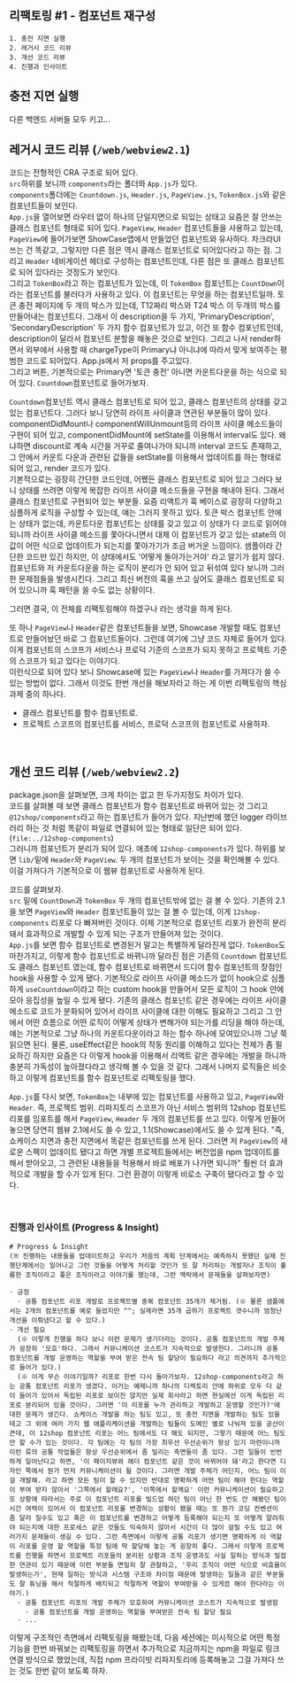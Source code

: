 ## 리팩토링 #1 - 컴포넌트 재구성

```
1. 충전 지면 실행
2. 레거시 코드 리뷰
3. 개선 코드 리뷰
4. 진행과 인사이트
```

## 충전 지면 실행

다른 백엔드 서버들 모두 키고...
<br />

## 레거시 코드 리뷰 (`/web/webview2.1`)

코드는 전형적인 CRA 구조로 되어 있다.<br />
`src`하위를 보니까 `components`라는 폴더와 `App.js`가 있다.<br />
`components`폴더에는 `Countdown.js`, `Header.js`, `PageView.js`, `TokenBox.js`와 같은 컴포넌트들이 보인다.<br />
`App.js`을 열어보면 라우터 없이 하나의 단일지면으로 되있는 상태고 요즘은 잘 안쓰는 클래스 컴포넌트 형태로 되어 있다. `PageView`, `Header` 컴포넌트들을 사용하고 있는데, `PageView`에 들어가보면 ShowCase앱에서 만들었던 컴포넌트와 유사하다. 차크라UI 쓰는 건 똑같고, 그렇지만 다른 점은 역시 클래스 컴포넌트로 되어있다라고 하는 점. 그리고 `Header` 네비게이션 헤더로 구성하는 컴포넌트인데, 다른 점은 또 클래스 컴포넌트로 되어 있다라는 것정도가 보인다.<br />
그리고 `TokenBox`라고 하는 컴포넌트가 있는데, 이 `TokenBox` 컴포넌트는 `CountDown`이라는 컴포넌트를 불러다가 사용하고 있다. 이 컴포넌트는 무엇을 하는 컴포넌트일까. 토큰 충전 페이지에 두 개의 박스가 있는데, T12짜리 박스와 T24 박스 이 두개의 박스를 만들어내는 컴포넌트다. 그래서 이 description을 두 가지, 'PrimaryDescription', 'SecondaryDescription' 두 가지 함수 컴포넌트가 있고, 이건 또 함수 컴포넌트인데, description이 달라서 컴포넌트 분할을 해놓은 것으로 보인다. 그리고 나서 render하면서 외부에서 사용할 때 chargeType이 Primary냐 아니냐에 따라서 맞게 보여주는 평범한 코드로 되어있다. App.js에서 저 props를 주고있다.<br />
그리고 버튼, 기본적으로는 Primary면 '토큰 충전' 아니면 카운트다운을 하는 식으로 되어 있다. `Countdown`컴포넌트로 들어가보자.<br />

`Countdown`컴포넌트 역시 클래스 컴포넌트로 되어 있고, 클래스 컴포넌트의 상태를 갖고 있는 컴포넌트다. 그러다 보니 당연히 라이프 사이클과 연관된 부분들이 많이 있다. componentDidMount나 componentWillUnmount등의 라이프 사이클 메소드들이 구현이 되어 있고, componentDidMount에 setState를 이용해서 interval도 있다. 왜냐하면 discount로 계속 시간을 거꾸로 줄여나가야 되니까 interval 코드도 존재하고, 그 안에서 카운트 다운과 관련된 값들을 setState를 이용해서 업데이트를 하는 형태로 되어 있고, render 코드가 있다.<br />
기본적으로는 굉장히 간단한 코드인데, 어쨌든 클래스 컴포넌트로 되어 있고 그러다 보니 상태를 쓰려면 이렇게 복잡한 라이프 사이클 메소드들을 구현을 해내야 된다. 그래서 클래스 컴포넌트로 구현되어 있는 부분들. 요즘 리액트가 훅 베이스로 굉장히 다양하고 심플하게 로직을 구성할 수 있는데, 얘는 그러지 못하고 있다. 토큰 박스 컴포넌트 안에는 상태가 없는데, 카운트다운 컴포넌트는 상태를 갖고 있고 이 상태가 다 코드로 읽어야 되니까 라이프 사이클 메소드를 쫓아다니면서 대체 이 컴포넌트가 갖고 있는 state의 이 값이 어떤 식으로 업데이트가 되는지를 쫓아가기가 조금 버거운 느낌이다. 샘플이라 간단한 코드만 있긴 하지만, 이 상태에서도 '어떻게 돌아가는거야' 라고 알기가 쉽지 않다. 컴포넌트와 저 카운트다운을 하는 로직이 분리가 안 되어 있고 뒤섞여 있다 보니까 그러한 문제점들을 발생시킨다. 그리고 최신 버전의 훅을 쓰고 싶어도 클래스 컴포넌트로 되어 있으니까 훅 패턴을 쓸 수도 없는 상황이다.<br />

그러면 결국, 이 전체를 리팩토링해야 하겠구나 라는 생각을 하게 된다.<br />

또 하나 `PageView`나 `Header`같은 컴포넌트들을 보면, Showcase 개발할 때도 컴포넌트로 만들어놨던 바로 그 컴포넌트들이다. 그런데 여기에 그냥 코드 자체로 들어가 있다. 이게 컴포넌트의 스코프가 서비스나 프로덕 기준의 스코프가 되지 못하고 프로젝트 기준의 스코프가 되고 있다는 이야기다.<br />
이런식으로 되어 있다 보니 Showcase에 있는 `PageView`나 `Header`를 가져다가 쓸 수 있는 방법이 없다. 그래서 이것도 한번 개선을 해보자라고 하는 게 이번 리팩토링의 핵심 과제 중의 하나다.

- 클래스 컴포넌트를 함수 컴포넌트로.
- 프로젝트 스코프의 컴포넌트를 서비스, 프로덕 스코프의 컴포넌트로 사용하자.

<br />

## 개선 코드 리뷰 (`/web/webview2.2`)

package.json을 살펴보면, 크게 차이는 없고 한 두가지정도 차이가 있다.<br />
코드를 살펴볼 때 보면 클래스 컴포넌트가 함수 컴포넌트로 바뀌어 있는 것 그리고 `@12shop/components`라고 하는 컴포넌트가 들어가 있다. 지난번에 했던 logger 라이브러리 하는 것 처럼 똑같이 파일로 연결되어 있는 형태로 일단은 되어 있다.(`file:../12shop-components`)<br />
그러니까 컴포넌트가 분리가 되어 있다. 애초에 `12shop-components`가 있다. 하위를 보면 `lib/`밑에 `Header`와 `PageView`. 두 개의 컴포넌트가 보이는 것을 확인해볼 수 있다. 이걸 가져다가 기본적으로 이 웹뷰 컴포넌트로 사용하게 된다.<br />

코드를 살펴보자.<br />
`src` 밑에 `CountDown`과 `TokenBox` 두 개의 컴포넌트밖에 없는 걸 볼 수 있다. 기존의 2.1을 보면 `PageView`와 `Header` 컴포넌트들이 있는 걸 볼 수 있는데, 이게 `12shop-components` 리포로 다 빠져버린 것이다. 이제 기본적으로 컴포넌트 리포가 완전히 분리돼서 효과적으로 개발할 수 있게 되는 구조가 만들어져 있는 것이다.<br />
`App.js`를 보면 함수 컴포넌트로 변경된거 말고는 특별하게 달라진게 없다. `TokenBox`도 마찬가지고, 이렇게 함수 컴포넌트로 바뀌니까 달라진 점은 기존의 `Countdown` 컴포넌트도 클래스 컴포넌트 였는데, 함수 컴포넌트로 바뀌면서 드디어 함수 컴포넌트의 장점인 hook을 사용할 수 있게 됐다. 기본적으로 라이프 사이클 메소드가 없이 hook으로 심플하게 `useCountdown`이라고 하는 custom hook을 만들어서 모든 로직이 그 hook 안에 모아 응집성을 높일 수 있게 됐다. 기존의 클래스 컴포넌트 같은 경우에는 라이프 사이클 메소드로 코드가 분화되어 있어서 라이프 사이클에 대한 이해도 필요하고 그리고 그 안에서 어떤 흐름으로 어떤 로직이 어떻게 상태가 변해가야 되는가를 리딩을 해야 하는데, 얘는 기본적으로 그냥 하나의 카운트다운이라고 하는 함수 하나에 모여있으니까 그냥 쭉 읽으면 된다. 물론, useEffect같은 hook의 작동 원리를 이해하고 있다는 전제가 좀 필요하긴 하지만 요즘은 다 이렇게 hook을 이용해서 리액트 같은 경우에는 개발을 하니까 충분히 가독성이 높아졌다라고 생각해 볼 수 있을 것 같다. 그래서 나머지 로직들은 비슷하고 이렇게 컴포넌트를 함수 컴포넌트로 리팩토링을 했다.<br />

`App.js`를 다시 보면, `TokenBox`는 내부에 있는 컴포넌트를 사용하고 있고, `PageView`와 `Header`. 즉, 프로젝트 범위. 리파지토리 스코프가 아닌 서비스 범위의 12shop 컴포넌트 리포를 임포트를 해서 `PageView`, `Header` 두 개의 컴포넌트를 쓰고 있다. 이렇게 만들어 놓으면 당연히 웹뷰 2.1에서도 쓸 수 있고, 1.1(Showcase)에서도 쓸 수 있게 된다. "즉, 쇼케이스 지면과 충전 지면에서 똑같은 컴포넌트를 쓰게 된다. 그러면 저 `PageView`의 새로운 스펙이 업데이트 됐다고 하면 개별 프로젝트들에서는 버전업을 npm 업데이트를 해서 받아오고, 그 관련된 내용들을 적용해서 바로 배포가 나가면 되니까" 훨씬 더 효과적으로 개발을 할 수가 있게 된다. 그런 환경이 이렇게 비로소 구축이 됐다라고 할 수 있다.

<br />

### 진행과 인사이트 (Progress & Insight)

```
# Progress & Insight
(※ 진행하는 내용들을 업데이트하고 우리가 처음의 계획 단계에서는 예측하지 못했던 실제 진행단계에서는 일어나고 그런 것들을 어떻게 처리할 것인가 또 잘 처리하는 개발자나 조직이 훌륭한 조직이라고 좋은 조직이라고 이야기를 했는데, 그런 맥락에서 문제들을 살펴보자면)

· 긍정
  · 공통 컴포넌트 리포 개발로 프로젝트별 중복 컴포넌트 35개가 제거됨. (※ 물론 샘플에서는 2개의 컴포넌트를 예로 들었지만 ^^; 실제라면 35개 곱하기 프로젝트 갯수니까 엄청난 개선을 이뤄냈다고 할 수 있다.)
· 개선 필요
  (※ 이렇게 진행을 하다 보니 이런 문제가 생기더라는 것이다. 공통 컴포넌트의 개발 주체가 굉장히 '모호'하다. 그래서 커뮤니케이션 코스트가 지속적으로 발생한다. 그러니까 공통 컴포넌트를 개발 운영하는 역할을 부여 받은 전속 팀 할당이 필요하다 라고 의견까지 추가적으로 들어가 있다.)
  (※ 이게 무슨 이야기일까? 리포로 한번 다시 돌아가보자. 12shop-components라고 하는 공통 컴포넌트 리포가 생겼다. 이거는 예제니까 하나의 디렉토리 안에 하위로 모두 다 같이 들어가 있어서 독립된 리포로 보이진 않지만 실제 회사라고 하면 현실에선 이게 독립된 리포로 분리되어 있을 것이다. 그러면 '이 리포를 누가 관리하고 개발하고 운영할 것인가?'에 대한 문제가 생긴다. 쇼케이스 개발을 하는 팀도 있고, 또 충전 지면을 개발하는 팀도 있을 테고 그 외에 여러 가지 웹 애플리케이션을 개발하는 팀들이 도메인 별로 나눠져 있을 공산이 큰데, 이 12shop 컴포넌트 리포는 어느 팀에서도 다 해도 되지만, 그렇기 때문에 어느 팀도 안 할 수가 있는 것이다. 각 팀에는 각 팀의 가장 최우선 우선순위가 항상 있기 마련이니까 이런 류의 공통 작업들은 항상 우선순위에서 좀 밀리는 측면들이 좀 있다. 그런 일들이 빈번하게 일어난다고 하면, '이 페이지뷰와 헤더 컴포넌트 같은 것이 바뀌어야 돼'라고 한다면 디자인 쪽에서 뭔가 먼저 커뮤니케이션이 될 것이다. 그러면 개발 주체가 어딘지, 어느 팀이 이걸 개발해. 라고 하면 모든 팀이 할 수 있지만 반대로 명확하게 어떤 팀이 해야 한다는 역할이 부여 받지 않아서 '그쪽에서 할래요?', '이쪽에서 할께요' 이런 커뮤니케이션이 필요하고 또 상황에 따라서는 주로 이 컴포넌트 리포를 빌드업 하던 팀이 아닌 한 번도 안 해봤던 팀이 시간 여력이 있어서 이 컴포넌트 리포를 변경하는 상황이 됐을 때는 또 뭔가 코딩 컨벤션이 좀 달라 질수도 있고 혹은 이 컴포넌트를 변경하고 어떻게 등록해야 되는지 또 어떻게 알려줘야 되는지에 대한 프로세스 같은 것들도 익숙하지 않아서 시간이 더 많이 걸릴 수도 있고 여러가지 문제들이 생길 수 있다. 그런 측면에서 이렇게 공통 리포가 생기면 명확하게 이 역할 이 리포를 운영 할 역할을 특정 팀에 딱 할당해 놓는 게 굉장히 좋다. 그래서 이렇게 프로젝트를 진행을 하면서 프로젝트 리포들의 분리된 상황과 조직 운영과도 사실 일하는 방식과 밀접한 연관이 있기 때문에 이런 부분들 면밀히 잘 관찰하고, '우리 조직이 어떤 식으로 비효율이 발생하는가', 현재 일하는 방식과 시스템 구조와 차이점 때문에 발생하는 일들과 같은 부분들도 잘 튜닝을 해서 적절하게 배치되고 적절하게 역할이 부여받을 수 있게끔 해야 한다라는 이야기.)
  · 공통 컴포넌트 리포의 개발 주체가 모호하여 커뮤니케이션 코스트가 지속적으로 발생함
    · 공통 컴포넌트를 개발 운영하는 역할을 부여받은 전속 팀 할당 필요
  · ...
```

이렇게 구조적인 측면에서 리팩토링을 해봤는데, 다음 세션에는 미시적으로 어떤 특정 기능을 한번 바꿔보는 리팩토링을 하면서 추가적으로 지금까지는 npm을 파일로 링크 연결 방식으로 했었는데, 직접 npm 프라이빗 리파지토리에 등록해놓고 그걸 가져다 쓰는 것도 한번 같이 보도록 하자.
